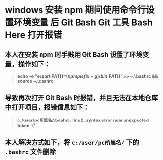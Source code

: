 ﻿# windows 安装  npm 期间使用命令行设置环境变量 后 Git Bash  Git 工具  Bash Here 打开报错## 本人在安装 npm 时手贱用 Git Bash 设置了环境变量，操作如下：> **echo -e "export PATH=$(npm prefix -g)/bin:$PATH" >> ~/.bashrc && source ~/.bashrc**  ## 导致再次打开 Git Bash 时报错，并且无法在本地仓库中打开项目，报错信息如下：> **c:/user/pc所属名/.bashrc: line 2: syntax error near unexpected token `('**  ## 本人解决方式如下，将 **`c:/user/pc所属名/`** 下的 **`.bashrc`** 文件删除